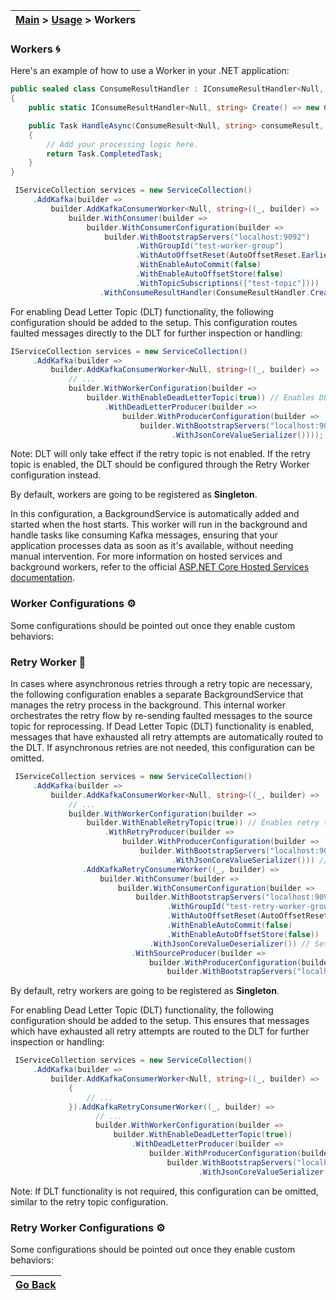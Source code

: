 | [Main](/README.md) > [Usage](/docs/Usage.md) > Workers |
|--------------------------------------------------------|

### Workers :cyclone:

Here's an example of how to use a Worker in your .NET application:

```C#
public sealed class ConsumeResultHandler : IConsumeResultHandler<Null, string>
{
    public static IConsumeResultHandler<Null, string> Create() => new ConsumeResultHandler();

    public Task HandleAsync(ConsumeResult<Null, string> consumeResult, CancellationToken cancellationToken)
    {
        // Add your processing logic here.
        return Task.CompletedTask;
    }
}

 IServiceCollection services = new ServiceCollection()
     .AddKafka(builder =>
         builder.AddKafkaConsumerWorker<Null, string>((_, builder) =>
             builder.WithConsumer(builder =>
                 builder.WithConsumerConfiguration(builder =>
                     builder.WithBootstrapServers("localhost:9092")
                            .WithGroupId("test-worker-group")
                            .WithAutoOffsetReset(AutoOffsetReset.Earliest)
                            .WithEnableAutoCommit(false)
                            .WithEnableAutoOffsetStore(false)
                            .WithTopicSubscriptions(["test-topic"])))
                    .WithConsumeResultHandler(ConsumeResultHandler.Create())));
```

For enabling Dead Letter Topic (DLT) functionality, the following configuration should be added to the setup. This configuration routes faulted messages directly to the DLT for further inspection or handling:

```C#
IServiceCollection services = new ServiceCollection()
     .AddKafka(builder =>
         builder.AddKafkaConsumerWorker<Null, string>((_, builder) =>
             // ... 
             builder.WithWorkerConfiguration(builder =>
                 builder.WithEnableDeadLetterTopic(true)) // Enables DLT
                     .WithDeadLetterProducer(builder =>
                         builder.WithProducerConfiguration(builder =>
                             builder.WithBootstrapServers("localhost:9092"))
                                    .WithJsonCoreValueSerializer()))); // Set your desired serializer.
```
Note: DLT will only take effect if the retry topic is not enabled. If the retry topic is enabled, the DLT should be configured through the Retry Worker configuration instead.

By default, workers are going to be registered as **Singleton**.

In this configuration, a BackgroundService is automatically added and started when the host starts. This worker will run in the background and handle tasks like consuming Kafka messages, ensuring that your application processes data as soon as it's available, without needing manual intervention. For more information on hosted services and background workers, refer to the official [ASP.NET Core Hosted Services documentation](https://learn.microsoft.com/en-us/aspnet/core/fundamentals/host/hosted-services?view=aspnetcore-8.0&tabs=visual-studio).

### Worker Configurations :gear:

Some configurations should be pointed out once they enable custom behaviors:

### Retry Worker :repeat:

In cases where asynchronous retries through a retry topic are necessary, the following configuration enables a separate BackgroundService that manages the retry process in the background. This internal worker orchestrates the retry flow by re-sending faulted messages to the source topic for reprocessing. If Dead Letter Topic (DLT) functionality is enabled, messages that have exhausted all retry attempts are automatically routed to the DLT. If asynchronous retries are not needed, this configuration can be omitted. 

```C#
 IServiceCollection services = new ServiceCollection()
     .AddKafka(builder =>
         builder.AddKafkaConsumerWorker<Null, string>((_, builder) =>
             // ... 
             builder.WithWorkerConfiguration(builder => 
                 builder.WithEnableRetryTopic(true)) // Enables retry topic
                     .WithRetryProducer(builder =>
                         builder.WithProducerConfiguration(builder =>
                             builder.WithBootstrapServers("localhost:9092"))
                                    .WithJsonCoreValueSerializer())) // Set your desired serializer.
                .AddKafkaRetryConsumerWorker((_, builder) =>
                    builder.WithConsumer(builder =>
                        builder.WithConsumerConfiguration(builder =>
                            builder.WithBootstrapServers("localhost:9092")
                                   .WithGroupId("test-retry-worker-group")
                                   .WithAutoOffsetReset(AutoOffsetReset.Earliest)
                                   .WithEnableAutoCommit(false)
                                   .WithEnableAutoOffsetStore(false))
                               .WithJsonCoreValueDeserializer()) // Set your desired deserializer.
                           .WithSourceProducer(builder =>
                               builder.WithProducerConfiguration(builder =>
                                   builder.WithBootstrapServers("localhost:9092")))));
```

By default, retry workers are going to be registered as **Singleton**.

For enabling Dead Letter Topic (DLT) functionality, the following configuration should be added to the setup. This ensures that messages which have exhausted all retry attempts are routed to the DLT for further inspection or handling:

```C#
 IServiceCollection services = new ServiceCollection()
     .AddKafka(builder =>
         builder.AddKafkaConsumerWorker<Null, string>((_, builder) => 
             {
                 // ...
             }).AddKafkaRetryConsumerWorker((_, builder) =>
                   // ...
                   builder.WithWorkerConfiguration(builder =>
                       builder.WithEnableDeadLetterTopic(true))
                           .WithDeadLetterProducer(builder =>
                               builder.WithProducerConfiguration(builder =>
                                   builder.WithBootstrapServers("localhost:9092"))
                                          .WithJsonCoreValueSerializer()))); // Set your desired deserializer.
```
Note: If DLT functionality is not required, this configuration can be omitted, similar to the retry topic configuration.

### Retry Worker Configurations :gear:

Some configurations should be pointed out once they enable custom behaviors:

| [Go Back](/README.md) |
|-----------------------| 